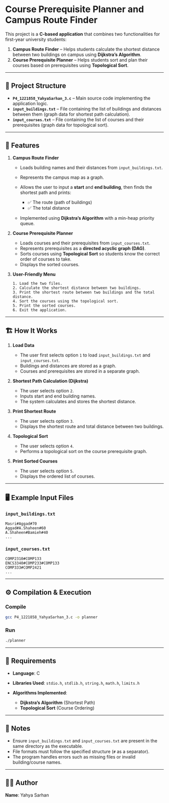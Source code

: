 # Course Prerequisite Planner and Campus Route Finder

This project is a **C-based application** that combines two functionalities for first-year university students:

1. **Campus Route Finder** – Helps students calculate the shortest distance between two buildings on campus using **Dijkstra’s Algorithm**.
2. **Course Prerequisite Planner** – Helps students sort and plan their courses based on prerequisites using **Topological Sort**.

---

## 📂 Project Structure

* **`P4_1221858_YahyaSarhan_3.c`** – Main source code implementing the application logic.
* **`input_buildings.txt`** – File containing the list of buildings and distances between them (graph data for shortest path calculation).
* **`input_courses.txt`** – File containing the list of courses and their prerequisites (graph data for topological sort).

---

## 📌 Features

1. **Campus Route Finder**

   * Loads building names and their distances from `input_buildings.txt`.

   * Represents the campus map as a graph.

   * Allows the user to input a **start** and **end building**, then finds the shortest path and prints:

     * ✅ The route (path of buildings)
     * ✅ The total distance

   * Implemented using **Dijkstra’s Algorithm** with a min-heap priority queue.

2. **Course Prerequisite Planner**

   * Loads courses and their prerequisites from `input_courses.txt`.
   * Represents prerequisites as a **directed acyclic graph (DAG)**.
   * Sorts courses using **Topological Sort** so students know the correct order of courses to take.
   * Displays the sorted courses.

3. **User-Friendly Menu**

   ```
   1. Load the two files.
   2. Calculate the shortest distance between two buildings.
   3. Print the shortest route between two buildings and the total distance.
   4. Sort the courses using the topological sort.
   5. Print the sorted courses.
   6. Exit the application.
   ```

---

## 🏗️ How It Works

1. **Load Data**

   * The user first selects option `1` to load `input_buildings.txt` and `input_courses.txt`.
   * Buildings and distances are stored as a graph.
   * Courses and prerequisites are stored in a separate graph.

2. **Shortest Path Calculation (Dijkstra)**

   * The user selects option `2`.
   * Inputs start and end building names.
   * The system calculates and stores the shortest distance.

3. **Print Shortest Route**

   * The user selects option `3`.
   * Displays the shortest route and total distance between two buildings.

4. **Topological Sort**

   * The user selects option `4`.
   * Performs a topological sort on the course prerequisite graph.

5. **Print Sorted Courses**

   * The user selects option `5`.
   * Displays the ordered list of courses.

---

## 🖥️ Example Input Files

### `input_buildings.txt`

```
Masri#Aggad#70
Aggad#A.Shaheen#60
A.Shaheen#Bamieh#40
...
```

### `input_courses.txt`

```
COMP2310#COMP133
ENCS3340#COMP233#COMP133
COMP333#COMP2421
...
```

---

## ⚙️ Compilation & Execution

### Compile

```bash
gcc P4_1221858_YahyaSarhan_3.c -o planner
```

### Run

```bash
./planner
```

---

## 📑 Requirements

* **Language**: C
* **Libraries Used**: `stdio.h`, `stdlib.h`, `string.h`, `math.h`, `limits.h`
* **Algorithms Implemented**:

  * **Dijkstra’s Algorithm** (Shortest Path)
  * **Topological Sort** (Course Ordering)

---

## 🚦 Notes

* Ensure `input_buildings.txt` and `input_courses.txt` are present in the same directory as the executable.
* File formats must follow the specified structure (`#` as a separator).
* The program handles errors such as missing files or invalid building/course names.

---

## 👨‍🎓 Author

**Name**: Yahya Sarhan

